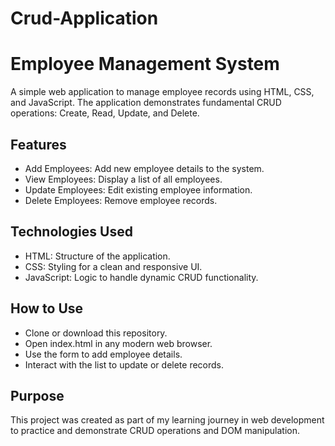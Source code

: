 # Crud-Application 

# Employee Management System

A simple web application to manage employee records using HTML, CSS, and JavaScript. The application demonstrates fundamental CRUD operations: Create, Read, Update, and Delete.

## Features 
- Add Employees: Add new employee details to the system.
- View Employees: Display a list of all employees.
- Update Employees: Edit existing employee information.
- Delete Employees: Remove employee records.

## Technologies Used
- HTML: Structure of the application.
- CSS: Styling for a clean and responsive UI.
- JavaScript: Logic to handle dynamic CRUD functionality.

## How to Use
- Clone or download this repository.
- Open index.html in any modern web browser.
- Use the form to add employee details.
- Interact with the list to update or delete records.

## Purpose
This project was created as part of my learning journey in web development to practice and demonstrate CRUD operations and DOM manipulation.
